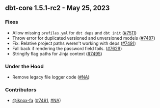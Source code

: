## dbt-core 1.5.1-rc2 - May 25, 2023

### Fixes

- Allow missing `profiles.yml` for `dbt deps` and `dbt init` ([#7511](https://github.com/dbt-labs/dbt-core/issues/7511))
- Throw error for duplicated versioned and unversioned models ([#7487](https://github.com/dbt-labs/dbt-core/issues/7487))
- Fix: Relative project paths weren't working with deps ([#7491](https://github.com/dbt-labs/dbt-core/issues/7491))
- Fall back if rendering the password field fails. ([#7629](https://github.com/dbt-labs/dbt-core/issues/7629))
- Stringify flag paths for Jinja context ([#7495](https://github.com/dbt-labs/dbt-core/issues/7495))

### Under the Hood

- Remove legacy file logger code ([#NA](https://github.com/dbt-labs/dbt-core/issues/NA))

### Contributors
- [@iknox-fa](https://github.com/iknox-fa) ([#7491](https://github.com/dbt-labs/dbt-core/issues/7491), [#NA](https://github.com/dbt-labs/dbt-core/issues/NA))
